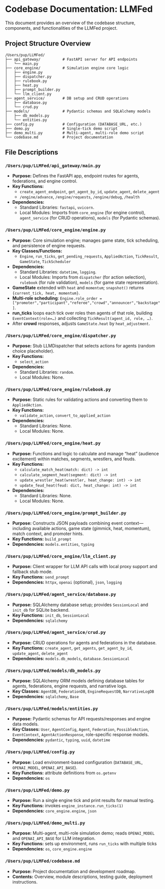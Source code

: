 # Codebase Documentation: LLMFed

This document provides an overview of the codebase structure, components, and functionalities of the LLMFed project.

## Project Structure Overview

```
/Users/pup/LLMFed/
├── api_gateway/          # FastAPI server for API endpoints
│   └── main.py
├── core_engine/          # Simulation engine core logic
│   ├── engine.py
│   ├── dispatcher.py
│   ├── rulebook.py
│   ├── heat.py
│   ├── prompt_builder.py
│   └── llm_client.py
├── agent_service/        # DB setup and CRUD operations
│   ├── database.py
│   └── crud.py
├── models/               # Pydantic schemas and SQLAlchemy models
│   ├── db_models.py
│   └── entities.py
├── config.py             # Configuration (DATABASE_URL, etc.)
├── demo.py               # Single-tick demo script
├── demo_multi.py         # Multi-agent, multi-role demo script
└── codebase.md           # Project documentation
```

## File Descriptions

### `/Users/pup/LLMFed/api_gateway/main.py`

*   **Purpose:** Defines the FastAPI app, endpoint routes for agents, federations, and engine control.
*   **Key Functions:**
    *   `create_agent_endpoint`, `get_agent_by_id`, `update_agent`, `delete_agent`
    *   `/engine/advance`, `/engine/requests`, `/engine/debug`, `/health`
*   **Dependencies:**
    *   Standard Libraries: `fastapi`, `uvicorn`.
    *   Local Modules: Imports from `core_engine` (for engine control), `agent_service` (for CRUD operations), `models` (for Pydantic schemas).

### `/Users/pup/LLMFed/core_engine/engine.py`

*   **Purpose:** Core simulation engine; manages game state, tick scheduling, and persistence of engine requests.
*   **Key Classes/Functions:**
    *   `Engine`, `run_ticks`, `get_pending_requests`, `AppliedAction`, `TickResult`, `GameState`, `TickScheduler`
*   **Dependencies:**
    *   Standard Libraries: `datetime`, `logging`.
    *   Local Modules: Imports from `dispatcher` (for action selection), `rulebook` (for rule validation), `models` (for game state representation).
*   **GameState** extended with `heat` and `momentum`; `snapshot()` returns `{current_tick, heat, momentum}`.
*   **Multi-role scheduling**: `Engine.role_order = ["promoter","participant","referee","crowd","announcer","backstage"]`.
*   **run_ticks** loops each tick over roles then agents of that role, building `EventContext(role=…)` and collecting `TickResult(agent_id, role, …)`.
*   After **crowd** responses, adjusts `GameState.heat` by `heat_adjustment`.

### `/Users/pup/LLMFed/core_engine/dispatcher.py`

*   **Purpose:** Stub LLMDispatcher that selects actions for agents (random choice placeholder).
*   **Key Functions:**
    *   `select_action`
*   **Dependencies:**
    *   Standard Libraries: `random`.
    *   Local Modules: None.

### `/Users/pup/LLMFed/core_engine/rulebook.py`

*   **Purpose:** Static rules for validating actions and converting them to `AppliedAction`.
*   **Key Functions:**
    *   `validate_action`, `convert_to_applied_action`
*   **Dependencies:**
    *   Standard Libraries: None.
    *   Local Modules: None.

### `/Users/pup/LLMFed/core_engine/heat.py`

*   **Purpose:** Functions and logic to calculate and manage “heat” (audience excitement) within matches, segments, wrestlers, and feuds.
*   **Key Functions:**
    *   `calculate_match_heat(match: dict) -> int`
    *   `calculate_segment_heat(segment: dict) -> int`
    *   `update_wrestler_heat(wrestler, heat_change: int) -> int`
    *   `update_feud_heat(feud: dict, heat_change: int) -> int`
*   **Dependencies:**
    *   Standard Libraries: None.
    *   Local Modules: None.

### `/Users/pup/LLMFed/core_engine/prompt_builder.py`

*   **Purpose:** Constructs JSON payloads combining event context—including available actions, game state (gimmick, heat, momentum), match context, and promoter hints.
*   **Key Functions:** `build_prompt`
*   **Dependencies:** `models.entities`, `typing`

### `/Users/pup/LLMFed/core_engine/llm_client.py`

*   **Purpose:** Client wrapper for LLM API calls with local proxy support and fallback stub mode.
*   **Key Functions:** `send_prompt`
*   **Dependencies:** `httpx`, `openai` (optional), `json`, `logging`

### `/Users/pup/LLMFed/agent_service/database.py`

*   **Purpose:** SQLAlchemy database setup; provides `SessionLocal` and `init_db` for SQLite backend.
*   **Key Functions:** `init_db`, `SessionLocal`
*   **Dependencies:** `sqlalchemy`

### `/Users/pup/LLMFed/agent_service/crud.py`

*   **Purpose:** CRUD operations for agents and federations in the database.
*   **Key Functions:** `create_agent`, `get_agents`, `get_agent_by_id`, `update_agent`, `delete_agent`
*   **Dependencies:** `models.db_models`, `database.SessionLocal`

### `/Users/pup/LLMFed/models/db_models.py`

*   **Purpose:** SQLAlchemy ORM models defining database tables for agents, federations, engine requests, and narrative logs.
*   **Key Classes:** `AgentDB`, `FederationDB`, `EngineRequestDB`, `NarrativeLogDB`
*   **Dependencies:** `sqlalchemy`, `Base`

### `/Users/pup/LLMFed/models/entities.py`

*   **Purpose:** Pydantic schemas for API requests/responses and engine data models.
*   **Key Classes:** `User`, `AgentConfig`, `Agent`, `Federation`, `PossibleAction`, `EventContext`, `AgentActionResponse`, role-specific response models.
*   **Dependencies:** `pydantic`, `typing`, `uuid`, `datetime`

### `/Users/pup/LLMFed/config.py`

*   **Purpose:** Load environment-based configuration (`DATABASE_URL`, `OPENAI_MODEL`, `OPENAI_API_BASE`).
*   **Key Functions:** attribute definitions from `os.getenv`
*   **Dependencies:** `os`

### `/Users/pup/LLMFed/demo.py`

*   **Purpose:** Run a single engine tick and print results for manual testing.
*   **Key Functions:** invokes `engine_instance.run_ticks(1)`
*   **Dependencies:** `core_engine.engine`, `json`

### `/Users/pup/LLMFed/demo_multi.py`

*   **Purpose:** Multi-agent, multi-role simulation demo; reads `OPENAI_MODEL` and `OPENAI_API_BASE` for LLM integration.
*   **Key Functions:** sets up environment, runs `run_ticks` with multiple ticks
*   **Dependencies:** `os`, `core_engine.engine`

### `/Users/pup/LLMFed/codebase.md`

*   **Purpose:** Project documentation and development roadmap.
*   **Contents:** Overview, module descriptions, testing guide, deployment instructions.
